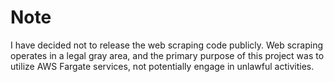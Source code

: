 # Note
I have decided not to release the web scraping code publicly. Web scraping operates in a legal gray area, and the primary purpose of this project was to utilize AWS Fargate services, not potentially engage in unlawful activities.
